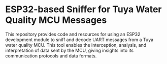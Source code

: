 # ESP32-based Sniffer for Tuya Water Quality MCU Messages

This repository provides code and resources for using an ESP32 development module to sniff and decode UART messages from a Tuya water quality MCU. 
This tool enables the interception, analysis, and interpretation of data sent by the MCU, giving insights into its communication protocols and data formats.
